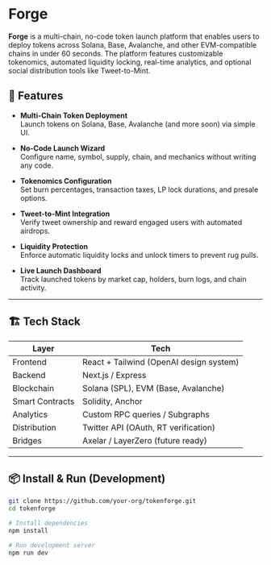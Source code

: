 # Forge

**Forge** is a multi-chain, no-code token launch platform that enables users to deploy tokens across Solana, Base, Avalanche, and other EVM-compatible chains in under 60 seconds. The platform features customizable tokenomics, automated liquidity locking, real-time analytics, and optional social distribution tools like Tweet-to-Mint.

## 🔧 Features

- **Multi-Chain Token Deployment**  
  Launch tokens on Solana, Base, Avalanche (and more soon) via simple UI.

- **No-Code Launch Wizard**  
  Configure name, symbol, supply, chain, and mechanics without writing any code.

- **Tokenomics Configuration**  
  Set burn percentages, transaction taxes, LP lock durations, and presale options.

- **Tweet-to-Mint Integration**  
  Verify tweet ownership and reward engaged users with automated airdrops.

- **Liquidity Protection**  
  Enforce automatic liquidity locks and unlock timers to prevent rug pulls.

- **Live Launch Dashboard**  
  Track launched tokens by market cap, holders, burn logs, and chain activity.

---

## 🏗 Tech Stack

| Layer         | Tech                                  |
|--------------|----------------------------------------|
| Frontend      | React + Tailwind (OpenAI design system) |
| Backend       | Next.js / Express                     |
| Blockchain    | Solana (SPL), EVM (Base, Avalanche)   |
| Smart Contracts | Solidity, Anchor                    |
| Analytics     | Custom RPC queries / Subgraphs        |
| Distribution  | Twitter API (OAuth, RT verification)  |
| Bridges       | Axelar / LayerZero (future ready)     |

---

## 📦 Install & Run (Development)

```bash
git clone https://github.com/your-org/tokenforge.git
cd tokenforge

# Install dependencies
npm install

# Run development server
npm run dev
```
